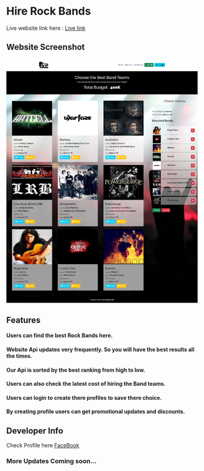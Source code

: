 # Hire Rock Bands

Live website link here : [Live link](https://ph-hire-rock-bands.netlify.app/)

## Website Screenshot

![Website Screenshot](desktopView.png)

## Features

#### Users can find the best Rock Bands here.

#### Website Api updates very frequently. So you will have the best results all the times.

#### Our Api is sorted by the best ranking from high to low.

#### Users can also check the latest cost of hiring the Band teams.

#### Users can login to create there profiles to save there choice.

#### By creating profile users can get promotional updates and discounts.

## Developer Info

Check Profile here [FaceBook](https://www.facebook.com/anamnafiz)

### More Updates Coming soon...
